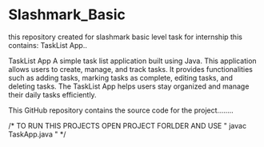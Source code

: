 # Slashmark_Basic
this repository created for slashmark basic level task for internship
this contains: 
TaskList App..

TaskList App
  A simple task list application built using Java. This application allows users to create, manage, and track tasks. It provides functionalities such as adding tasks, marking tasks as complete, editing tasks, and deleting tasks. The TaskList App helps users stay organized and manage their daily tasks efficiently.



This GitHub repository contains the source code for the project........



/* 
TO RUN THIS PROJECTS OPEN PROJECT FORLDER AND USE 
             " javac TaskApp.java  "
*/
